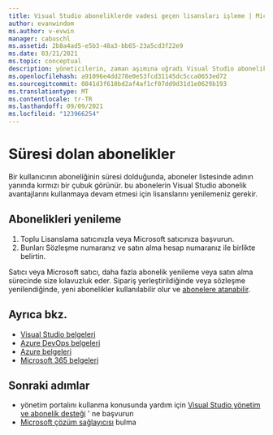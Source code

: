```yaml
---
title: Visual Studio aboneliklerde vadesi geçen lisansları işleme | Microsoft Docs
author: evanwindom
ms.author: v-evwin
manager: cabuschl
ms.assetid: 2b8a4ad5-e5b3-48a3-bb65-23a5cd3f22e9
ms.date: 03/21/2021
ms.topic: conceptual
description: yöneticilerin, zaman aşımına uğradı Visual Studio aboneliklerini nasıl işleyebileceğini öğrenin
ms.openlocfilehash: a91096e4dd278e0e53fcd31145dc5cca0653ed72
ms.sourcegitcommit: 0841d3f610bd2af4af1cf07dd9d31d1e0629b193
ms.translationtype: MT
ms.contentlocale: tr-TR
ms.lasthandoff: 09/09/2021
ms.locfileid: "123966254"
---
```

# <a name="expired-subscriptions"></a>Süresi dolan abonelikler
Bir kullanıcının aboneliğinin süresi dolduğunda, aboneler listesinde adının yanında kırmızı bir çubuk görünür. bu abonelerin Visual Studio abonelik avantajlarını kullanmaya devam etmesi için lisanslarını yenilemeniz gerekir.

## <a name="renew-subscriptions"></a>Abonelikleri yenileme
1. Toplu Lisanslama satıcınızla veya Microsoft satıcınıza başvurun.
2. Bunları Sözleşme numaranız ve satın alma hesap numaranız ile birlikte belirtin. 

Satıcı veya Microsoft satıcı, daha fazla abonelik yenileme veya satın alma sürecinde size kılavuzluk eder. Sipariş yerleştirildiğinde veya sözleşme yenilendiğinde, yeni abonelikler kullanılabilir olur ve [abonelere atanabilir](assign-license.md).

## <a name="see-also"></a>Ayrıca bkz.
- [Visual Studio belgeleri](/visualstudio/)
- [Azure DevOps belgeleri](/azure/devops/)
- [Azure belgeleri](/azure/)
- [Microsoft 365 belgeleri](/microsoft-365/)

## <a name="next-steps"></a>Sonraki adımlar
- yönetim portalını kullanma konusunda yardım için [Visual Studio yönetim ve abonelik desteği](https://aka.ms/vsadminhelp) ' ne başvurun
- [Microsoft çözüm sağlayıcısı](https://www.microsoft.com/solution-providers/home) bulma